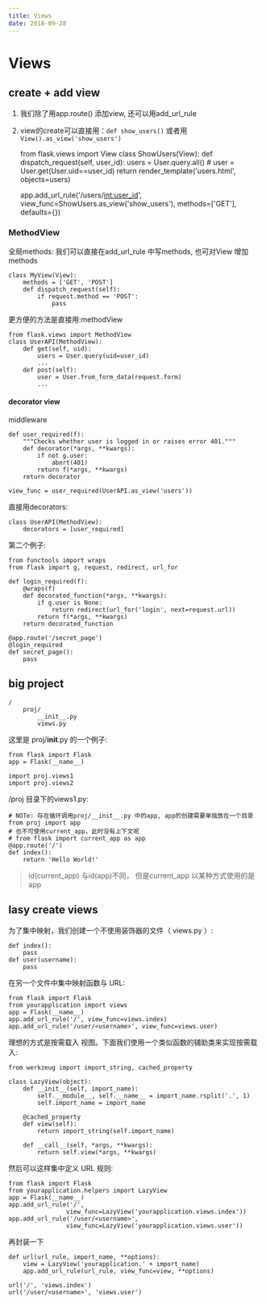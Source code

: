 ```yaml
---
title: Views
date: 2018-09-28
---
```

# Views

## create + add view
1. 我们除了用app.route() 添加view, 还可以用add_url_rule
2. view的create可以直接用：`def show_users()` 或者用`View().as_view('show_users')`

    from flask.views import View
    class ShowUsers(View):
        def dispatch_request(self, user_id):
            users = User.query.all()
            # user = User.get(User.uid==user_id)
            return render_template('users.html', objects=users)

    app.add_url_rule('/users/<int:user_id>', view_func=ShowUsers.as_view('show_users'), methods=['GET'], defaults={})

### MethodView
全局methods: 我们可以直接在add_url_rule 中写methods, 也可对View 增加methods

    class MyView(View):
        methods = ['GET', 'POST']
        def dispatch_request(self):
            if request.method == 'POST':
                pass

更方便的方法是直接用:methodView

    from flask.views import MethodView
    class UserAPI(MethodView):
        def get(self, uid):
            users = User.query(uid=user_id)
            ...
        def post(self):
            user = User.from_form_data(request.form)
            ...

#### decorator view
middleware

    def user_required(f):
        """Checks whether user is logged in or raises error 401."""
        def decorator(*args, **kwargs):
            if not g.user:
                abort(401)
            return f(*args, **kwargs)
        return decorator

    view_func = user_required(UserAPI.as_view('users'))

直接用decorators:

    class UserAPI(MethodView):
        decorators = [user_required]

第二个例子:

    from functools import wraps
    from flask import g, request, redirect, url_for

    def login_required(f):
        @wraps(f)
        def decorated_function(*args, **kwargs):
            if g.user is None:
                return redirect(url_for('login', next=request.url))
            return f(*args, **kwargs)
        return decorated_function

    @app.route('/secret_page')
    @login_required
    def secret_page():
        pass


## big project
    /
        proj/
            __init__.py
            views.py

这里是 proj/__init__.py 的一个例子:

    from flask import Flask
    app = Flask(__name__)

    import proj.views1
    import proj.views2

/proj 目录下的views1.py:

    # NOTe: 存在循环调用proj/__init__.py 中的app, app的创建需要单独放在一个目录
    from proj import app
    # 也不可使用current_app，此时没有上下文呢
    # from flask import current_app as app
    @app.route('/')
    def index():
        return 'Hello World!'

> id(current_app) 与id(app)不同， 但是current_app 以某种方式使用的是app

## lasy create views
为了集中映射，我们创建一个不使用装饰器的文件（ views.py ）:

    def index(): 
        pass
    def user(username): 
        pass

在另一个文件中集中映射函数与 URL:

    from flask import Flask
    from yourapplication import views
    app = Flask(__name__)
    app.add_url_rule('/', view_func=views.index)
    app.add_url_rule('/user/<username>', view_func=views.user)

理想的方式是按需载入 视图。下面我们使用一个类似函数的辅助类来实现按需载入:

    from werkzeug import import_string, cached_property

    class LazyView(object):
        def __init__(self, import_name):
            self.__module__, self.__name__ = import_name.rsplit('.', 1)
            self.import_name = import_name

        @cached_property
        def view(self):
            return import_string(self.import_name)

        def __call__(self, *args, **kwargs):
            return self.view(*args, **kwargs)

然后可以这样集中定义 URL 规则:

    from flask import Flask
    from yourapplication.helpers import LazyView
    app = Flask(__name__)
    app.add_url_rule('/',
                    view_func=LazyView('yourapplication.views.index'))
    app.add_url_rule('/user/<username>',
                    view_func=LazyView('yourapplication.views.user'))

再封装一下

    def url(url_rule, import_name, **options):
        view = LazyView('yourapplication.' + import_name)
        app.add_url_rule(url_rule, view_func=view, **options)

    url('/', 'views.index')
    url('/user/<username>', 'views.user')